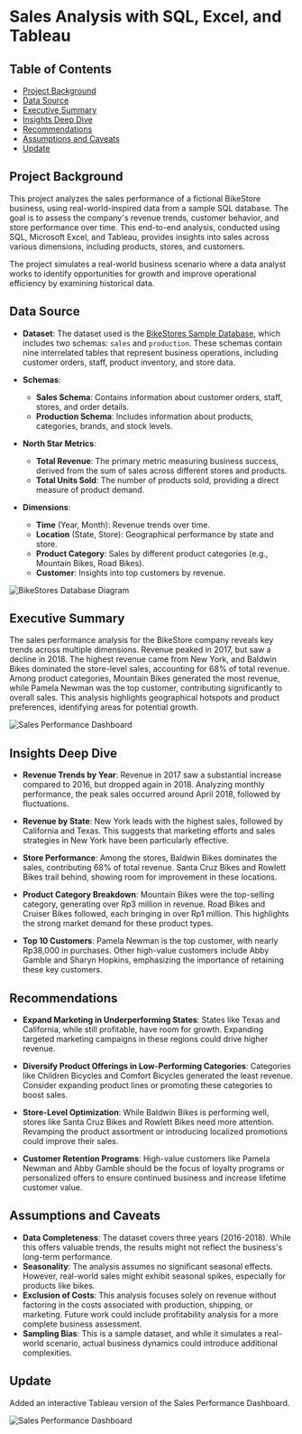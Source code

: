 # Sales Analysis with SQL, Excel, and Tableau

## Table of Contents

- [Project Background](#project-background)
- [Data Source](#data-source)
- [Executive Summary](#executive-summary)
- [Insights Deep Dive](#insights-deep-dive)
- [Recommendations](#recommendations)
- [Assumptions and Caveats](#assumptions-and-caveats)
- [Update](#update)

## Project Background

This project analyzes the sales performance of a fictional BikeStore business, using real-world-inspired data from a sample SQL database. The goal is to assess the company's revenue trends, customer behavior, and store performance over time. This end-to-end analysis, conducted using SQL, Microsoft Excel, and Tableau, provides insights into sales across various dimensions, including products, stores, and customers.

The project simulates a real-world business scenario where a data analyst works to identify opportunities for growth and improve operational efficiency by examining historical data.

## Data Source

- **Dataset**: The dataset used is the [BikeStores Sample Database](https://www.sqlservertutorial.net/getting-started/sql-server-sample-database/), which includes two schemas: `sales` and `production`. These schemas contain nine interrelated tables that represent business operations, including customer orders, staff, product inventory, and store data.

- **Schemas**:

  - **Sales Schema**: Contains information about customer orders, staff, stores, and order details.
  - **Production Schema**: Includes information about products, categories, brands, and stock levels.

- **North Star Metrics**:

  - **Total Revenue**: The primary metric measuring business success, derived from the sum of sales across different stores and products.
  - **Total Units Sold**: The number of products sold, providing a direct measure of product demand.

- **Dimensions**:
  - **Time** (Year, Month): Revenue trends over time.
  - **Location** (State, Store): Geographical performance by state and store.
  - **Product Category**: Sales by different product categories (e.g., Mountain Bikes, Road Bikes).
  - **Customer**: Insights into top customers by revenue.

![BikeStores Database Diagram](SQL-Server-Sample-Database.png)

## Executive Summary

The sales performance analysis for the BikeStore company reveals key trends across multiple dimensions. Revenue peaked in 2017, but saw a decline in 2018. The highest revenue came from New York, and Baldwin Bikes dominated the store-level sales, accounting for 68% of total revenue. Among product categories, Mountain Bikes generated the most revenue, while Pamela Newman was the top customer, contributing significantly to overall sales. This analysis highlights geographical hotspots and product preferences, identifying areas for potential growth.

![Sales Performance Dashboard](dashboard.png)

## Insights Deep Dive

- **Revenue Trends by Year**: Revenue in 2017 saw a substantial increase compared to 2016, but dropped again in 2018. Analyzing monthly performance, the peak sales occurred around April 2018, followed by fluctuations.
- **Revenue by State**: New York leads with the highest sales, followed by California and Texas. This suggests that marketing efforts and sales strategies in New York have been particularly effective.

- **Store Performance**: Among the stores, Baldwin Bikes dominates the sales, contributing 68% of total revenue. Santa Cruz Bikes and Rowlett Bikes trail behind, showing room for improvement in these locations.

- **Product Category Breakdown**: Mountain Bikes were the top-selling category, generating over Rp3 million in revenue. Road Bikes and Cruiser Bikes followed, each bringing in over Rp1 million. This highlights the strong market demand for these product types.

- **Top 10 Customers**: Pamela Newman is the top customer, with nearly Rp38,000 in purchases. Other high-value customers include Abby Gamble and Sharyn Hopkins, emphasizing the importance of retaining these key customers.

## Recommendations

- **Expand Marketing in Underperforming States**: States like Texas and California, while still profitable, have room for growth. Expanding targeted marketing campaigns in these regions could drive higher revenue.

- **Diversify Product Offerings in Low-Performing Categories**: Categories like Children Bicycles and Comfort Bicycles generated the least revenue. Consider expanding product lines or promoting these categories to boost sales.

- **Store-Level Optimization**: While Baldwin Bikes is performing well, stores like Santa Cruz Bikes and Rowlett Bikes need more attention. Revamping the product assortment or introducing localized promotions could improve their sales.

- **Customer Retention Programs**: High-value customers like Pamela Newman and Abby Gamble should be the focus of loyalty programs or personalized offers to ensure continued business and increase lifetime customer value.

## Assumptions and Caveats

- **Data Completeness**: The dataset covers three years (2016-2018). While this offers valuable trends, the results might not reflect the business's long-term performance.
- **Seasonality**: The analysis assumes no significant seasonal effects. However, real-world sales might exhibit seasonal spikes, especially for products like bikes.
- **Exclusion of Costs**: This analysis focuses solely on revenue without factoring in the costs associated with production, shipping, or marketing. Future work could include profitability analysis for a more complete business assessment.
- **Sampling Bias**: This is a sample dataset, and while it simulates a real-world scenario, actual business dynamics could introduce additional complexities.

## Update

Added an interactive Tableau version of the Sales Performance Dashboard.

![Sales Performance Dashboard](tableau_dashboard.png)

